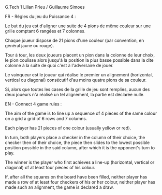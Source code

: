 G.Tech 1
Lilian Prieu / Guillaume Simoes

FR - Règles du jeu du Puissance 4 :

Le but du jeu est d'aligner une suite de 4 pions de même couleur sur une grille comptant 6 rangées et 7 colonnes.

Chaque joueur dispose de 21 pions d'une couleur (par convention, en général jaune ou rouge).

Tour à tour, les deux joueurs placent un pion dans la colonne de leur choix, le pion coulisse alors jusqu'à la position la plus basse possible dans la dite colonne à la suite de quoi c'est à l'adversaire de jouer.

Le vainqueur est le joueur qui réalise le premier un alignement (horizontal, vertical ou diagonal) consécutif d'au moins quatre pions de sa couleur.

Si, alors que toutes les cases de la grille de jeu sont remplies, aucun des deux joueurs n'a réalisé un tel alignement, la partie est déclarée nulle.

EN - Connect 4 game rules :

The aim of the game is to line up a sequence of 4 pieces of the same colour on a grid a grid of 6 rows and 7 columns.

Each player has 21 pieces of one colour (usually yellow or red).

In turn, both players place a checker in the column of their choice, the checker then of their choice, the piece then slides to the lowest possible position possible in the said column, after which it is the opponent's turn to play.

The winner is the player who first achieves a line-up (horizontal, vertical or diagonal) of at least four pieces of his colour.

If, after all the squares on the board have been filled, neither player has made a row of at least four checkers of his or her colour, neither player has made such an alignment, the game is declared a draw.
